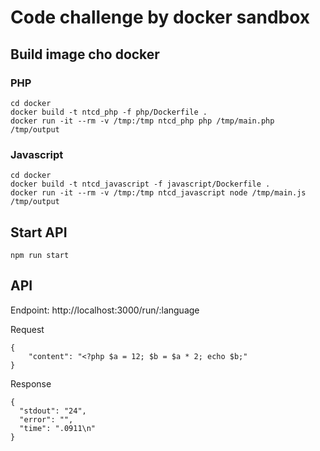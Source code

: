 # Code challenge by docker sandbox

## Build image cho docker

### PHP

```
cd docker
docker build -t ntcd_php -f php/Dockerfile .
docker run -it --rm -v /tmp:/tmp ntcd_php php /tmp/main.php /tmp/output
```

### Javascript

```
cd docker
docker build -t ntcd_javascript -f javascript/Dockerfile .
docker run -it --rm -v /tmp:/tmp ntcd_javascript node /tmp/main.js /tmp/output
```

## Start API

```
npm run start
```

## API

Endpoint: http://localhost:3000/run/:language

Request

```
{
	"content": "<?php $a = 12; $b = $a * 2; echo $b;"
}
```

Response

```
{
  "stdout": "24",
  "error": "",
  "time": ".0911\n"
}
```
